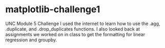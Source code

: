 # matplotlib-challenge1
UNC Module 5 Challenge
I used the internet to learn how to use the .agg, .duplicate, and .drop_duplicates functions. I also looked back at assignments we worked on in class to get the formatting for linear regression and groupby.

